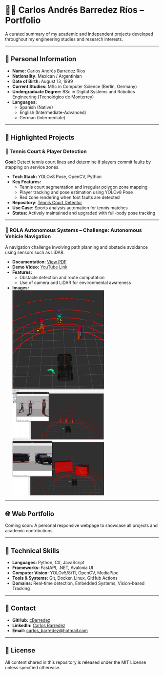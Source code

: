 # 👨‍💻 Carlos Andrés Barredez Ríos – Portfolio

A curated summary of my academic and independent projects developed throughout my engineering studies and research interests.

---

## 👤 Personal Information

- **Name:** Carlos Andrés Barredez Ríos  
- **Nationality:** Mexican / Argentinian  
- **Date of Birth:** August 13, 1999  
- **Current Studies:** MSc in Computer Science (Berlin, Germany)  
- **Undergraduate Degree:** BSc in Digital Systems and Robotics Engineering (Tecnológico de Monterrey)  
- **Languages:**  
  - Spanish (Native)  
  - English (Intermediate-Advanced)  
  - German (Intermediate)

---

## 🚀 Highlighted Projects

### 🎾 Tennis Court & Player Detection
**Goal:** Detect tennis court lines and determine if players commit faults by stepping on service zones.

- **Tech Stack:** YOLOv8 Pose, OpenCV, Python  
- **Key Features:**  
  - Tennis court segmentation and irregular polygon zone mapping  
  - Player tracking and pose estimation using YOLOv8 Pose  
  - Red zone rendering when foot faults are detected  
- **Repository:** [Tennis Court Detector](https://github.com/cBarredez/-tennis-court-detector-and-player)  
- **Use Case:** Sports analysis automation for tennis matches  
- **Status:** Actively maintained and upgraded with full-body pose tracking

---

### 🚗 ROLA Autonomous Systems – Challenge: Autonomous Vehicle Navigation
A navigation challenge involving path planning and obstacle avoidance using sensors such as LiDAR.

- **Documentation:** [View PDF](https://1drv.ms/b/s!ApGh7mKrYeL4ghMZE2Qb_y6ajybr?e=3xSaXW)  
- **Demo Video:** [YouTube Link](https://www.youtube.com/watch?v=C7mRzIKXyRk)  
- **Features:**  
  - Obstacle detection and route computation  
  - Use of camera and LiDAR for environmental awareness  
- **Images:**  
  <img src="LIDAR.jpg" width="300">  
  <img src="DETECT.jpg" width="300">  
  <img src="DETECT2.jpg" width="300">

---

## 🌐 Web Portfolio
Coming soon: A personal responsive webpage to showcase all projects and academic contributions.

---

## 🧠 Technical Skills

- **Languages:** Python, C#, JavaScript  
- **Frameworks:** FastAPI, .NET, Avalonia UI  
- **Computer Vision:** YOLOv5/8/11, OpenCV, MediaPipe  
- **Tools & Systems:** Git, Docker, Linux, GitHub Actions  
- **Domains:** Real-time detection, Embedded Systems, Vision-based Tracking

---

## 📩 Contact

- **GitHub:** [cBarredez](https://github.com/cBarredez)  
- **LinkedIn:** [Carlos Barredez](https://www.linkedin.com/in/carlosbarredez/)  
- **Email:** carlos_barredez@hotmail.com

---

## 📄 License

All content shared in this repository is released under the MIT License unless specified otherwise.

